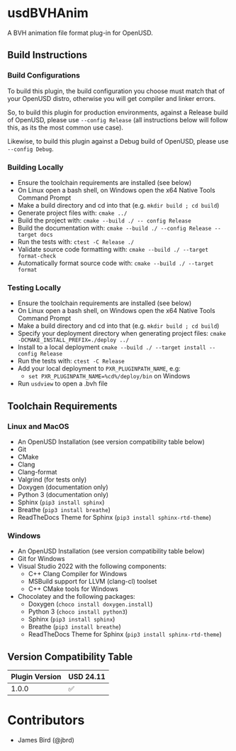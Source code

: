 # usdBVHAnim

A BVH animation file format plug-in for OpenUSD.

## Build Instructions

### Build Configurations

To build this plugin, the build configuration you choose must match that of your OpenUSD distro,
otherwise you will get compiler and linker errors.

So, to build this plugin for production environments, against a Release build of OpenUSD, please
use `--config Release` (all instructions below will follow this, as its the most common use case).

Likewise, to build this plugin against a Debug build of OpenUSD, please use `--config Debug`.

### Building Locally

* Ensure the toolchain requirements are installed (see below)
* On Linux open a bash shell, on Windows open the x64 Native Tools Command Prompt
* Make a build directory and cd into that (e.g. `mkdir build ; cd build`)
* Generate project files with: `cmake ../`
* Build the project with: `cmake --build ./ -- config Release`
* Build the documentation with: `cmake --build ./ --config Release --target docs`
* Run the tests with: `ctest -C Release ./`
* Validate source code formatting with: `cmake --build ./ --target format-check`
* Automatically format source code with: `cmake --build ./ --target format`

### Testing Locally

* Ensure the toolchain requirements are installed (see below)
* On Linux open a bash shell, on Windows open the x64 Native Tools Command Prompt
* Make a build directory and cd into that (e.g. `mkdir build ; cd build`)
* Specify your deployment directory when generating project files: `cmake -DCMAKE_INSTALL_PREFIX=./deploy ../`
* Install to a local deployment `cmake --build ./ --target install --config Release`
* Run the tests with: `ctest -C Release`
* Add your local deployment to `PXR_PLUGINPATH_NAME`, e.g:
  * `set PXR_PLUGINPATH_NAME=%cd%/deploy/bin` on Windows 
* Run `usdview` to open a .bvh file

## Toolchain Requirements

### Linux and MacOS

* An OpenUSD Installation (see version compatibility table below)
* Git
* CMake
* Clang
* Clang-format
* Valgrind (for tests only)
* Doxygen (documentation only)
* Python 3 (documentation only)
* Sphinx (`pip3 install sphinx`)
* Breathe (`pip3 install breathe`)
* ReadTheDocs Theme for Sphinx (`pip3 install sphinx-rtd-theme`)

### Windows

* An OpenUSD Installation (see version compatibility table below)
* Git for Windows
* Visual Studio 2022 with the following components:
  * C++ Clang Compiler for Windows
  * MSBuild support for LLVM (clang-cl) toolset
  * C++ CMake tools for Windows
* Chocolatey and the following packages:
  * Doxygen (`choco install doxygen.install`)
  * Python 3 (`choco install python3`)
  * Sphinx (`pip3 install sphinx`)
  * Breathe (`pip3 install breathe`)
  * ReadTheDocs Theme for Sphinx (`pip3 install sphinx-rtd-theme`)

## Version Compatibility Table

| Plugin Version      | USD 24.11 |
|---------------------|-----------|
| 1.0.0               | ✅         |

# Contributors

* James Bird (@jbrd)
